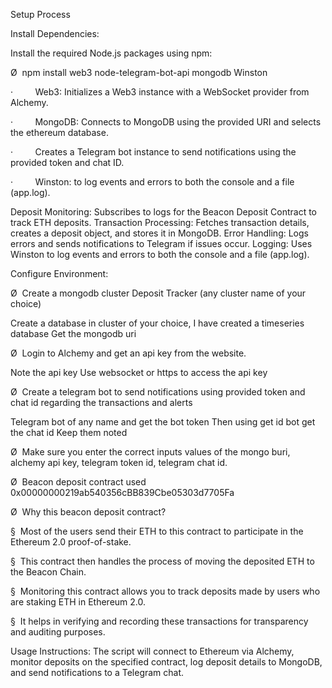 


Setup Process



Install Dependencies:



Install the required Node.js packages using npm:



Ø 
npm install web3 node-telegram-bot-api mongodb Winston



·        
Web3: Initializes a Web3 instance with a
WebSocket provider from Alchemy.



·        
MongoDB: Connects to MongoDB using the provided
URI and selects the ethereum database.



·        
Creates a Telegram bot instance to send
notifications using the provided token and chat ID.



·        
Winston: to log events and errors to both the
console and a file (app.log).



Deposit
     Monitoring:
Subscribes
      to logs for the Beacon Deposit Contract to track ETH deposits.
Transaction
     Processing:
Fetches
      transaction details, creates a deposit object, and stores it in MongoDB.
Error
     Handling:
Logs
      errors and sends notifications to Telegram if issues occur.
Logging:
Uses
      Winston to log events and errors to both the console and a file
      (app.log).



Configure
Environment:



Ø 
Create a mongodb cluster Deposit Tracker (any
cluster name of your choice)



Create a database in
      cluster of your choice, I have created a timeseries database
Get the mongodb uri



Ø 
Login to Alchemy and get an api key from the
website.



Note the api key
Use websocket or https to
      access the api key



Ø 
Create a telegram bot to send notifications using
provided token and chat id regarding the transactions and alerts



Telegram bot of any name
      and get the bot token
Then using get id bot get
      the chat id 
Keep them noted



Ø 
Make sure you enter the correct inputs values of
the mongo buri, alchemy api key, telegram token id, telegram chat id.



Ø 
Beacon deposit contract used 0x00000000219ab540356cBB839Cbe05303d7705Fa



Ø 
Why this beacon deposit contract?



§ 
Most of the users send their ETH to this
contract to participate in the Ethereum 2.0 proof-of-stake.



§ 
This contract then handles the process of moving
the deposited ETH to the Beacon Chain.



§ 
Monitoring this contract allows you to track
deposits made by users who are staking ETH in Ethereum 2.0.



§ 
It helps in verifying and recording these
transactions for transparency and auditing purposes.


Usage Instructions:
The script will connect to Ethereum via Alchemy, monitor deposits on the specified contract, log deposit details to MongoDB, and send notifications to a Telegram chat.



 


